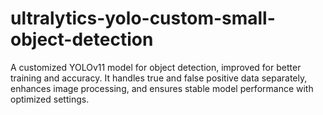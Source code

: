 # ultralytics-yolo-custom-small-object-detection
A customized YOLOv11 model for object detection, improved for better training and accuracy. It handles true and false positive data separately, enhances image processing, and ensures stable model performance with optimized settings.
